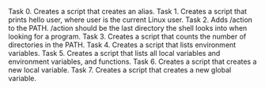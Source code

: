 Task 0. Creates a script that creates an alias. 
Task 1. Creates a script that prints hello user, where user is the current Linux user. 
Task 2. Adds /action to the PATH. /action should be the last directory the shell looks into when looking for a program.
Task 3. Creates a script that counts the number of directories in the PATH. 
Task 4. Creates a script that lists environment variables. 
Task 5. Creates a script that lists all local variables and environment variables, and functions. 
Task 6. Creates a script that creates a new local variable. 
Task 7. Creates a script that creates a new global variable. 

